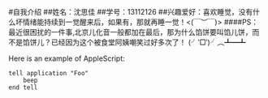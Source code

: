 #自我介绍
##姓名：沈思佳
##学号：13112126
##兴趣爱好：喜欢睡觉，没有什么坏情绪能持续到一觉醒来后，如果有，那就再睡一觉！<(￣︶￣)>
####PS：最近很困扰的一件事,北京儿化音一般都加在最后，那为什么馅饼要叫馅儿饼，而不是馅饼儿？已经因为这个被食堂阿姨嘲笑过好多次了！ (╯‵□′)╯︵┻━┻


Here is an example of AppleScript:

    tell application "Foo"
        beep
    end tell
